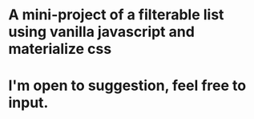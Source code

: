 # A mini-project of a filterable list using vanilla javascript and materialize css
# I'm open to suggestion, feel free to input.
